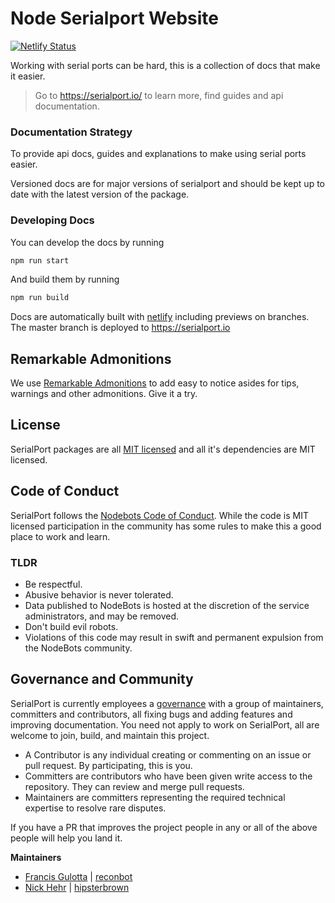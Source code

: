 # Node Serialport Website
[![Netlify Status](https://api.netlify.com/api/v1/badges/8a75bc09-2cea-4b0b-80ed-cb16b2fa2c9c/deploy-status)](https://app.netlify.com/sites/serene-wescoff-3305e5/deploys)

Working with serial ports can be hard, this is a collection of docs that make it easier.

> Go to https://serialport.io/ to learn more, find guides and api documentation.

### Documentation Strategy
To provide api docs, guides and explanations to make using serial ports easier.

Versioned docs are for major versions of serialport and should be kept up to date with the latest version of the package.

### Developing Docs

You can develop the docs by running

```bash
npm run start
```

And build them by running
```bash
npm run build
```

Docs are automatically built with [netlify](https://www.netlify.com/pricing/) including previews on branches. The master branch is deployed to https://serialport.io

## Remarkable Admonitions
We use [Remarkable Admonitions](https://github.com/favoloso/remarkable-admonitions) to add easy to notice asides for tips, warnings and other admonitions. Give it a try.

## License
SerialPort packages are all [MIT licensed](LICENSE) and all it's dependencies are MIT licensed.

## Code of Conduct
SerialPort follows the [Nodebots Code of Conduct](http://nodebots.io/conduct.html). While the code is MIT licensed participation in the community has some rules to make this a good place to work and learn.

### TLDR
- Be respectful.
- Abusive behavior is never tolerated.
- Data published to NodeBots is hosted at the discretion of the service administrators, and may be removed.
- Don't build evil robots.
- Violations of this code may result in swift and permanent expulsion from the NodeBots community.

## Governance and Community

SerialPort is currently employees a [governance](https://medium.com/the-node-js-collection/healthy-open-source-967fa8be7951) with a group of maintainers, committers and contributors, all fixing bugs and adding features and improving documentation. You need not apply to work on SerialPort, all are welcome to join, build, and maintain this project.

- A Contributor is any individual creating or commenting on an issue or pull request. By participating, this is you.
- Committers are contributors who have been given write access to the repository. They can review and merge pull requests.
- Maintainers are committers representing the required technical expertise to resolve rare disputes.

If you have a PR that improves the project people in any or all of the above people will help you land it.

**Maintainers**

- [Francis Gulotta](https://twitter.com/reconbot) | [reconbot](https://github.com/reconbot)
- [Nick Hehr](https://twitter.com/hipsterbrown) | [hipsterbrown](https://github.com/hipsterbrown)
